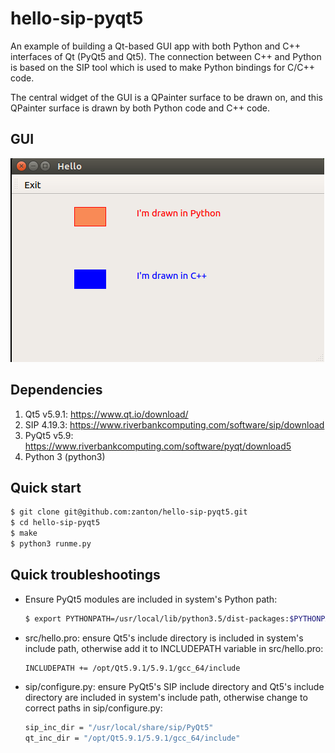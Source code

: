 hello-sip-pyqt5
======

An example of building a Qt-based GUI app with both Python and C++ interfaces of Qt (PyQt5 and Qt5).
The connection between C++ and Python is based on the SIP tool which is used to make Python bindings for C/C++ code.

The central widget of the GUI is a QPainter surface to be drawn on, and this QPainter surface is drawn by both 
Python code and C++ code.

GUI
------
![alt text](gui.png)

Dependencies
------
1. Qt5 v5.9.1: https://www.qt.io/download/
2. SIP 4.19.3: https://www.riverbankcomputing.com/software/sip/download
3. PyQt5 v5.9: https://www.riverbankcomputing.com/software/pyqt/download5
4. Python 3 (python3)

Quick start
------

```bash
$ git clone git@github.com:zanton/hello-sip-pyqt5.git
$ cd hello-sip-pyqt5
$ make
$ python3 runme.py
```

Quick troubleshootings
------

- Ensure PyQt5 modules are included in system's Python path:
  ```bash
  $ export PYTHONPATH=/usr/local/lib/python3.5/dist-packages:$PYTHONPATH
  ```

- src/hello.pro: ensure Qt5's include directory is included in system's include path,
  otherwise add it to INCLUDEPATH variable in src/hello.pro:
  ```bash
  INCLUDEPATH += /opt/Qt5.9.1/5.9.1/gcc_64/include
  ```

- sip/configure.py: ensure PyQt5's SIP include directory and Qt5's include directory are included in system's include path,
  otherwise change to correct paths in sip/configure.py:
  ```bash
  sip_inc_dir = "/usr/local/share/sip/PyQt5"
  qt_inc_dir = "/opt/Qt5.9.1/5.9.1/gcc_64/include"
  ```

